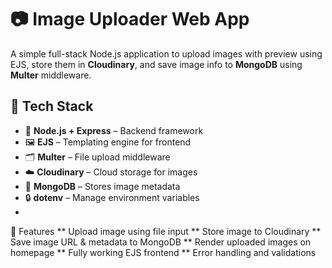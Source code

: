 # 📷 Image Uploader Web App

A simple full-stack Node.js application to upload images with preview using EJS, store them in **Cloudinary**, and save image info to **MongoDB** using **Multer** middleware.

## 🚀 Tech Stack

- 🧠 **Node.js + Express** – Backend framework
- 🖼️ **EJS** – Templating engine for frontend
- 🗂️ **Multer** – File upload middleware
- ☁️ **Cloudinary** – Cloud storage for images
- 🐬 **MongoDB** – Stores image metadata
- 🔒 **dotenv** – Manage environment variables
- 
🌄 Features
** Upload image using file input
** Store image to Cloudinary
** Save image URL & metadata to MongoDB
** Render uploaded images on homepage
** Fully working EJS frontend
** Error handling and validations

